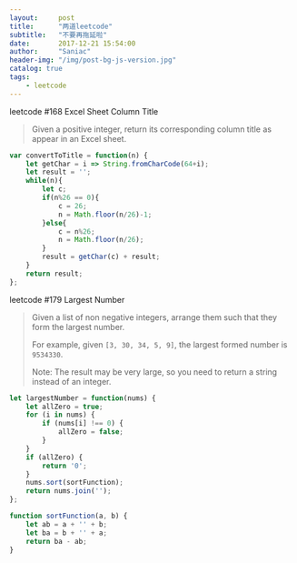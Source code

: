 ```yaml
---
layout:     post
title:      "两道leetcode"
subtitle:   "不要再拖延啦"
date:       2017-12-21 15:54:00
author:     "Saniac"
header-img: "/img/post-bg-js-version.jpg"
catalog: true
tags:
    - leetcode
---
```


leetcode #168 Excel Sheet Column Title

> Given a positive integer, return its corresponding column title as appear in an Excel sheet.

```javascript
var convertToTitle = function(n) {
    let getChar = i => String.fromCharCode(64+i);
    let result = '';
    while(n){
        let c;
        if(n%26 == 0){
            c = 26;
            n = Math.floor(n/26)-1;
        }else{
            c = n%26;
            n = Math.floor(n/26);
        }
        result = getChar(c) + result;
    }
    return result;
};
```

leetcode #179 Largest Number

> Given a list of non negative integers, arrange them such that they form the largest number.
>
> For example, given ```[3, 30, 34, 5, 9]```, the largest formed number is ```9534330```.
>
> Note: The result may be very large, so you need to return a string instead of an integer.

```javascript
let largestNumber = function(nums) {
    let allZero = true;
    for (i in nums) {
        if (nums[i] !== 0) {
            allZero = false;
        }
    }
    if (allZero) {
        return '0';
    }
    nums.sort(sortFunction);
    return nums.join('');
};

function sortFunction(a, b) {
    let ab = a + '' + b;
    let ba = b + '' + a;
    return ba - ab;
}
```